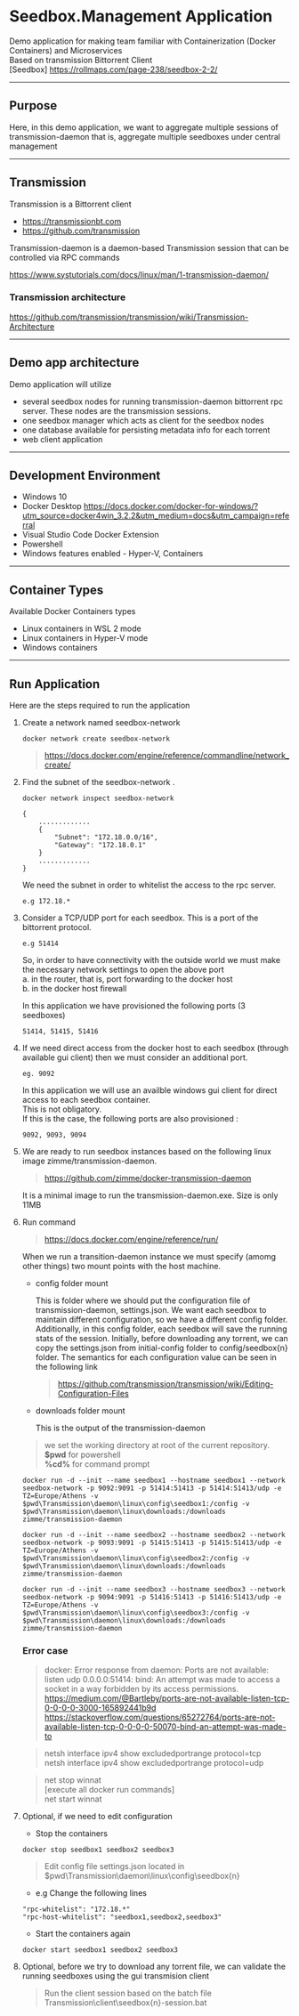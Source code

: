 Seedbox.Management Application
====================================

Demo application for making team familiar with Containerization (Docker Containers) and Microservices\
Based on transmission Bittorrent Client\
[Seedbox] <https://rollmaps.com/page-238/seedbox-2-2/>

---

## Purpose

Here, in this demo application, we want to aggregate multiple sessions of transmission-daemon that is, aggregate multiple seedboxes under central management

---

## Transmission

Transmission is a Bittorrent client

* <https://transmissionbt.com>
* <https://github.com/transmission>

Transmission-daemon is a daemon-based Transmission session that can be controlled via RPC commands

<https://www.systutorials.com/docs/linux/man/1-transmission-daemon/>

### Transmission architecture

<https://github.com/transmission/transmission/wiki/Transmission-Architecture>

---

## Demo app architecture

Demo application will utilize

* several seedbox nodes for running transmission-daemon bittorrent rpc server. These nodes are the transmission sessions.
* one seedbox manager which acts as client for the seedbox nodes
* one database available for persisting metadata info for each torrent
* web client application

---

## Development Environment

* Windows 10
* Docker Desktop
<https://docs.docker.com/docker-for-windows/?utm_source=docker4win_3.2.2&utm_medium=docs&utm_campaign=referral>
* Visual Studio Code
    Docker Extension
* Powershell
* Windows features enabled - Hyper-V, Containers

---

## Container Types

Available Docker Containers types

* Linux containers in WSL 2 mode
* Linux containers in Hyper-V mode
* Windows containers

---

## Run Application

Here are the steps required to run the application

1. Create a network named seedbox-network

    ```
    docker network create seedbox-network
    ```
    ><https://docs.docker.com/engine/reference/commandline/network_create/>

2. Find the subnet of the seedbox-network .

    ```
    docker network inspect seedbox-network
    
    {
        .............
        {
            "Subnet": "172.18.0.0/16",
            "Gateway": "172.18.0.1"
        }
        .............
    }
    ```

    We need the subnet in order to whitelist the access to the rpc server.

    ```
    e.g 172.18.*
    ```

3. Consider a TCP/UDP port for each seedbox.
   This is a port of the bittorrent protocol.

   ```
   e.g 51414
   ```

   So, in order to have connectivity with the outside world we must make the necessary network settings to open the above port\
   a. in the router, that is, port forwarding to the docker host\
   b. in the docker host firewall

   In this application we have provisioned the following ports (3 seedboxes)

   ```
   51414, 51415, 51416 
   ```

4. If we need direct access from the docker host to each seedbox (through available gui client)
    then we must consider an additional port.

    ```
    eg. 9092
    ```

    In this application we will use an availble windows gui client for direct access to each seedbox container.\
    This is not obligatory.\
    If this is the case, the following ports are also provisioned :

    ```
    9092, 9093, 9094
    ```

5. We are ready to run seedbox instances based
on the following linux image zimme/transmission-daemon.

    ><https://github.com/zimme/docker-transmission-daemon>

    It is a minimal image to run the transmission-daemon.exe. Size is only 11MB

6. Run command

    ><https://docs.docker.com/engine/reference/run/>

    When we run a transition-daemon instance we must specify (amomg other things) two mount points with the host machine.

    * config folder mount
  
        This is folder where we should put the configuration file of transmission-daemon, settings.json.
        We want each seedbox to maintain different configuration, so we have a different config folder.
        Additionally, in this config folder, each seedbox will save the running stats of the session.
        Initially, before downloading any torrent, we can copy the settings.json from initial-config folder
        to config/seedbox{n} folder. 
        The semantics for each configuration value can be seen in the following link
        ><https://github.com/transmission/transmission/wiki/Editing-Configuration-Files>

    * downloads folder mount
  
        This is the output of the transmission-daemon

    >we set the working directory at root of the current repository.\
    >**$pwd** for powershell\
    >**%cd%** for command prompt


    ```
    docker run -d --init --name seedbox1 --hostname seedbox1 --network seedbox-network -p 9092:9091 -p 51414:51413 -p 51414:51413/udp -e TZ=Europe/Athens -v $pwd\Transmission\daemon\linux\config\seedbox1:/config -v $pwd\Transmission\daemon\linux\downloads:/downloads zimme/transmission-daemon

    docker run -d --init --name seedbox2 --hostname seedbox2 --network seedbox-network -p 9093:9091 -p 51415:51413 -p 51415:51413/udp -e TZ=Europe/Athens -v $pwd\Transmission\daemon\linux\config\seedbox2:/config -v $pwd\Transmission\daemon\linux\downloads:/downloads zimme/transmission-daemon

    docker run -d --init --name seedbox3 --hostname seedbox3 --network seedbox-network -p 9094:9091 -p 51416:51413 -p 51416:51413/udp -e TZ=Europe/Athens -v $pwd\Transmission\daemon\linux\config\seedbox3:/config -v $pwd\Transmission\daemon\linux\downloads:/downloads zimme/transmission-daemon

    ```

    ### Error case

    >docker: Error response from daemon: Ports are not available: listen udp 0.0.0.0:51414: bind: An attempt was made to access a socket in a way forbidden by its access permissions.\
    <https://medium.com/@Bartleby/ports-are-not-available-listen-tcp-0-0-0-0-3000-165892441b9d>\
    <https://stackoverflow.com/questions/65272764/ports-are-not-available-listen-tcp-0-0-0-0-50070-bind-an-attempt-was-made-to>

    >netsh interface ipv4 show excludedportrange protocol=tcp\
    >netsh interface ipv4 show excludedportrange protocol=udp

    >net stop winnat\
    >[execute all docker run commands]\
    >net start winnat

7. Optional, if we need to edit configuration
    
   * Stop the containers

    ```
    docker stop seedbox1 seedbox2 seedbox3
    ```

   >Edit config file settings.json
    located in $pwd\Transmission\daemon\linux\config\seedbox{n}
    
    * e.g Change the following lines

    ```
    "rpc-whitelist": "172.18.*"
    "rpc-host-whitelist": "seedbox1,seedbox2,seedbox3"
    ```

    * Start the containers again

    ```
    docker start seedbox1 seedbox2 seedbox3
    ```

8. Optional, before we try to download any torrent file, we can validate the running seedboxes using the gui transmision client
   >Run the client session based on the batch file Transmission\client\seedbox{n}-session.bat